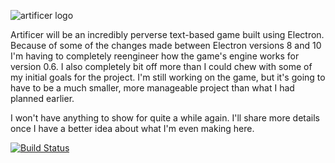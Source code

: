 ![artificer logo](https://i.imgur.com/CI7chSq.png)

Artificer will be an incredibly perverse text-based game built using Electron. Because of some of the changes made between Electron versions 8 and 10 I'm having to completely reengineer how the game's engine works for version 0.6. I also completely bit off more than I could chew with some of my initial goals for the project. I'm still working on the game, but it's going to have to be a much smaller, more manageable project than what I had planned earlier.

I won't have anything to show for quite a while again. I'll share more details once I have a better idea about what I'm even making here.

[![Build Status](https://travis-ci.org/maldrasen/artificer.svg?branch=master)](https://travis-ci.org/maldrasen/artificer)
